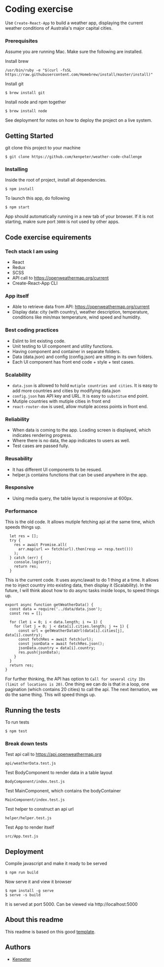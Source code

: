 # Coding exercise

Use `Create-React-App` to build a weather app, displaying the current weather conditions of Australia's major capital cities.

### Prerequisites

Assume you are running Mac. Make sure the following are installed.

Install brew

```
/usr/bin/ruby -e "$(curl -fsSL https://raw.githubusercontent.com/Homebrew/install/master/install)"
```

Install git

```
$ brew install git
```

Install node and npm together

```
$ brew install node
```

See deployment for notes on how to deploy the project on a live system.

## Getting Started

git clone this project to your machine

```
$ git clone https://github.com/kenpeter/weather-code-challenge
```

### Installing

Inside the root of project, install all dependencies.

```
$ npm install
```

To launch this app, do following

```
$ npm start
```

App should automatically running in a new tab of your browser. If it is not starting, makre sure port `3000` is not used by other apps.

## Code exercise equirements

### Tech stack I am using

- React
- Redux
- SCSS
- API call to https://openweathermap.org/current
- Create-React-App CLI

### App itself

- Able to retrieve data from API: https://openweathermap.org/current
- Display data: city (with country), weather description, temperature, conditions like
  min/max temperature, wind speed and humidity.

### Best coding practices

- Eslint to lint existing code.
- Unit testing to UI component and utility functions.
- Having component and container in separate folders.
- Data (data.json) and config (config.json) are sitting in its own folders.
- Each UI component has front end code + style + test cases.

### Scalability

- ```data.json``` is allowed to hold ```mutiple countries and cities```. It is easy to add
  more countries and cities by modifying data.json
- ```config.json``` has API key and URL. It is easy to ```substitue``` end point.
- Mutiple countries with mutiple cities in front end
- ```react-router-dom``` is used, allow mutiple access points in front end.

### Reliability

- When data is coming to the app. Loading screen is displayed, which indicates rendering progress.
- Where there is no data, the app indicates to users as well.
- Test cases are passed fully.

### Reusability

- It has different UI components to be resued.
- helper.js contains functions that can be used anywhere in the app.

### Responsive

- Using media query, the table layout is responsive at 600px.

### Performance

This is the old code. It allows mutiple fetching api at the same time, which speeds
things up.

```
  let res = [];
  try {
    res = await Promise.all(
      arr.map(url => fetch(url).then(resp => resp.text()))
    );
  } catch (err) {
    console.log(err);
    return res;
  }
```

This is the current code. It uses async/await to do 1 thing at a time. It allows me
to inject country into existing data, then display it (Scalability). In the future, I will
think about how to do async tasks inside loops, to speed things up.

```
export async function getWeatherData() {
  const data = require('../data/data.json');
  const res = [];

  for (let i = 0; i < data.length; i += 1) {
    for (let j = 0; j < data[i].cities.length; j += 1) {
      const url = getWeatherDataUrl(data[i].cities[j], data[i].country);
      const fetchRes = await fetch(url);
      const jsonData = await fetchRes.json();
      jsonData.country = data[i].country;
      res.push(jsonData);
    }
  }
  return res;
}
```

For further thinking, the API has option to `Call for several city IDs (limit of locations is 20)`. One thing we can do is that in a loop, one pagination (which contains 20 cities) to call the api. The next iternation, we do the same thing. This will speed things up.

## Running the tests

To run tests

```
$ npm test
```

### Break down tests
Test api call to https://api.openweathermap.org
```
api/weatherData.test.js
```

Test BodyComponent to render data in a table layout
```
BodyComponent/index.test.js
```

Test MainComponent, which contains the bodyContainer
```
MainComponent/index.test.js
```

Test helper to construct an api url
```
helper/helper.test.js
```

Test App to render itself
```
src/App.test.js
```

## Deployment

Compile javascript and make it ready to be served

```
$ npm run build
```

Now serve it and view it browser

```
$ npm install -g serve
$ serve -s build
```

It is served at port 5000. Can be viewed via http://localhost:5000

## About this readme

This readme is based on this good [template](https://gist.github.com/PurpleBooth/109311bb0361f32d87a2).

## Authors

- [Kenpeter](https://github.com/kenpeter)